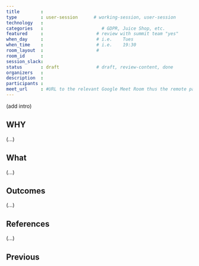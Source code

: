 ```yaml
---
title        :
type         : user-session      # working-session, user-session
technology   :
categories   :                      # GDPR, Juice Shop, etc.
featured     :                    # review with summit team "yes"
when_day     :                    # i.e.    Tues
when_time    :                    # i.e.    19:30
room_layout  :                    #
room_id      :
session_slack:
status       : draft              # draft, review-content, done
organizers   :
description  :
participants :
meet_url     : #URL to the relevant Google Meet Room thus the remote participants can join a session
---
```


(add intro)

## WHY

(...)

## What

(...)

## Outcomes

(...)

## References

(...)


## Previous
